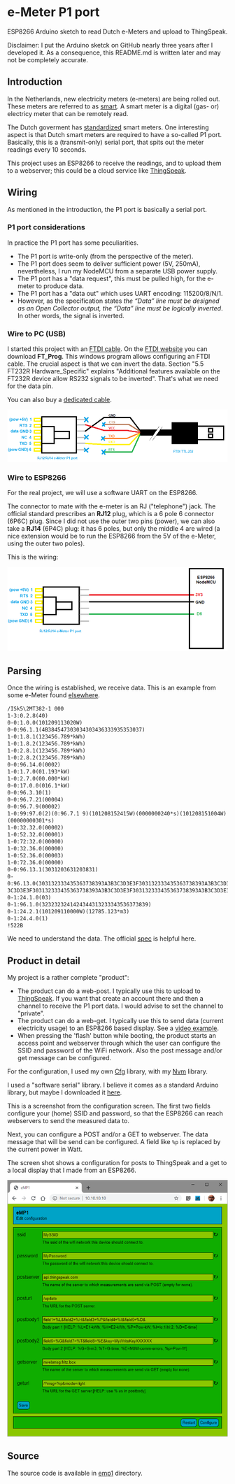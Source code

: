 # e-Meter P1 port
ESP8266 Arduino sketch to read Dutch e-Meters and upload to ThingSpeak.

Disclaimer: I put the Arduino sketck on GitHub nearly three years after I developed it. 
As a consequence, this README.md is written later and may not be completely accurate.

## Introduction
In the Netherlands, new electricity meters (e-meters) are being rolled out. These meters are referred to
as [smart](https://nl.wikipedia.org/wiki/Slimme_meter). A smart meter is a digital (gas- or) electricy meter
that can be remotely read. 

The Dutch goverment has [standardized](https://www.netbeheernederland.nl/_upload/Files/Slimme_meter_15_91e8f3e526.pdf) smart meters. 
One interesting aspect is that Dutch smart meters are required to have a so-called P1 port. Basically, this is a (transmit-only)
serial port, that spits out the meter readings every 10 seconds.

This project uses an ESP8266 to receive the readings, and to upload them to a webserver; 
this could be a cloud service like [ThingSpeak](https://thingspeak.com/).

## Wiring

As mentioned in the introduction, the P1 port is basically a serial port.

### P1 port considerations
In practice the P1 port has some peculiarities.

 - The P1 port is write-only (from the perspective of the meter).
 - The P1 port does seem to deliver sufficient power (5V, 250mA), nevertheless, I run my NodeMCU from a separate USB power supply.
 - The P1 port has a "data request", this must be pulled high, for the e-meter to produce data.
 - The P1 port has a "data out" which uses UART encoding: 115200/8/N/1.
 - However, as the specification states 
   _the “Data” line must be designed as an Open Collector output, the “Data” line must be logically inverted_. 
   In other words, the signal is inverted.

### Wire to PC (USB)
I started this project with an [FTDI cable](https://nl.farnell.com/ftdi/ttl-232r-3v3/cable-usb-to-ttl-level-serial/dp/1329311). 
On the [FTDI website](https://www.ftdichip.com/Support/Utilities.htm)
you can download **FT_Prog**. This windows program allows configuring an FTDI cable.
The crucial aspect is that we can invert the data. Section "5.5 FT232R Hardware_Specific"
explains "Additional features available on the FT232R device allow RS232 signals to be inverted". 
That's what we need for the data pin.

You can also buy a [dedicated cable](https://www.aliexpress.com/i/32945225256.html).

![USB cable](usb.png)

### Wire to ESP8266
For the real project, we will use a software UART on the ESP8266.

The connector to mate with the e-meter is an RJ ("telephone") jack. 
The official standard prescribes an **RJ12**	plug, which is a 6 pole 6 connector (6P6C) plug.
Since I did not use the outer two pins (power), we can also take a **RJ14** (6P4C) plug: it has 6 poles, 
but only the middle 4 are wired (a nice extension would be to run the ESP8266 from the 5V of the e-Meter, 
using the outer two poles).

This is the wiring:

![Wiring](connection.png)

## Parsing
Once the wiring is established, we receive data.
This is an example from some e-Meter found [elsewhere](http://domoticx.com/p1-poort-slimme-meter-hardware/).

```
/ISk5\2MT382-1 000
1-3:0.2.8(40)
0-0:1.0.0(101209113020W)
0-0:96.1.1(4B384547303034303436333935353037)
1-0:1.8.1(123456.789*kWh)
1-0:1.8.2(123456.789*kWh)
1-0:2.8.1(123456.789*kWh)
1-0:2.8.2(123456.789*kWh)
0-0:96.14.0(0002)
1-0:1.7.0(01.193*kW)
1-0:2.7.0(00.000*kW)
0-0:17.0.0(016.1*kW)
0-0:96.3.10(1)
0-0:96.7.21(00004)
0-0:96.7.9(00002)
1-0:99:97.0(2)(0:96.7.1 9)(101208152415W)(0000000240*s)(101208151004W)(00000000301*s)
1-0:32.32.0(00002)
1-0:52.32.0(00001)
1-0:72:32.0(00000)
1-0:32.36.0(00000)
1-0:52.36.0(00003)
1-0:72.36.0(00000)
0-0:96.13.1(3031203631203831)
0-0:96.13.0(303132333435363738393A3B3C3D3E3F303132333435363738393A3B3C3D3E3F303132333435363738393A3B
3C3D3E3F303132333435363738393A3B3C3D3E3F303132333435363738393A3B3C3D3E3F)
0-1:24.1.0(03)
0-1:96.1.0(3232323241424344313233343536373839)
0-1:24.2.1(101209110000W)(12785.123*m3)
0-1:24.4.0(1)
!522B
```

We need to understand the data.
The official [spec](https://www.netbeheernederland.nl/_upload/Files/Slimme_meter_15_a727fce1f1.pdf) is helpful here.


## Product in detail
My project is a rather complete "product":
 - The product can do a web-post.
   I typically use this to upload to [ThingSpeak](https://thingspeak.com/).
   If you want that create an account there and then a channel to receive the P1 port data. 
   I would advise to set the channel to "private".
 - The product can do a web-get.
   I typically use this to send data (current electricity usage) to an ESP8266 based display.
   See a [video example](https://youtu.be/ZBvKilhE66w).
 - When pressing the 'flash' button while booting, the product starts an access point and webserver through which
   the user can configure the SSID and password of the WiFi network. Also the post message and/or get message
   can be configured.

For the configuration, I used my own [Cfg](https://github.com/maarten-pennings/Cfg) library,
with my [Nvm](https://github.com/maarten-pennings/Nvm) library.

I used a "software serial" library. I believe it comes as a standard Arduino library, but maybe I downloaded it 
[here](https://github.com/plerup/espsoftwareserial/blob/master/src/SoftwareSerial.h). 

This is a screenshot from the configuration screen.
The first two fields configure your (home) SSID and password,
so that the ESP8266 can reach webservers to send the measured data to.

Next, you can configure a POST and/or a GET to webserver.
The  data message that will be send can be configured.
A field like `%p` is replaced by the current power in Watt.

The screen shot shows a configuration for posts to ThingSpeak and a get to a local display that I made from an ESP8266.

![Web configuration](webcfg.png)


## Source
The source code is available in [emp1](emp1) directory.

   
